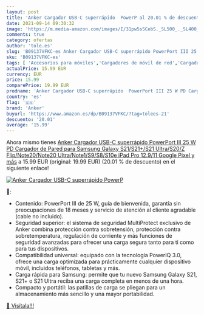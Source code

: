 ```yaml
---
layout: post
title: 'Anker Cargador USB-C superrápido  PowerP al 20.01 % de descuento'
date: 2021-09-14 09:30:32
image: 'https://m.media-amazon.com/images/I/31pw5sSCebS._SL500_._SL400_.jpg'
comments: true
category: ofertas
author: 'tole.es'
slug: 'B09137VFKC-es Anker Cargador USB-C superrápido PowerPort III 25 W PD...'
sku: 'B09137VFKC-es'
tags: [ 'Accesorios para móviles','Cargadores de móvil de red','Cargadores para móviles','Comunicación móvil y accesorios','Electrónica','anker','ipad', ]
actualPrice: 15.99 EUR
currency: EUR
price: 15.99
comparePrice: 19.99 EUR
prodname: 'Anker Cargador USB-C superrápido  PowerPort III 25 W PD Cargador de Pared para Samsung Galaxy S21/S21+/S21 Ultra/S20/Z Flip/Note20/Note20 Ultra/Note1/S9/S8/S10e  iPad Pro 12.9/11  Google Pixel y más'
country: 'es'
flag: '🇪🇸'
brand: 'Anker'
buyurl: 'https://www.amazon.es/dp/B09137VFKC/?tag=tolees-21'
descuento: '20.01'
average: '15.99'
---
```


Ahora mismo tienes [Anker Cargador USB-C superrápido  PowerPort III 25 W PD Cargador de Pared para Samsung Galaxy S21/S21+/S21 Ultra/S20/Z Flip/Note20/Note20 Ultra/Note1/S9/S8/S10e  iPad Pro 12.9/11  Google Pixel y más](https://www.amazon.es/dp/B09137VFKC/?tag=tolees-21) a 15.99 EUR (original: 19.99 EUR) (20.01 %  de descuento) en el siguiente enlace!

[![Anker Cargador USB-C superrápido  PowerP](https://m.media-amazon.com/images/I/31pw5sSCebS._SL500_._SL400_.jpg)](https://www.amazon.es/dp/B09137VFKC/?tag=tolees-21)

🔎:

- Contenido: PowerPort III de 25 W, guía de bienvenida, garantía sin preocupaciones de 18 meses y servicio de atención al cliente agradable (cable no incluido).
- Seguridad superior: el sistema de seguridad MultiProtect exclusivo de Anker combina protección contra sobretensión, protección contra sobretemperatura, regulación de corriente y más funciones de seguridad avanzadas para ofrecer una carga segura tanto para ti como para tus dispositivos.
- Compatibilidad universal: equipado con la tecnología PowerIQ 3.0, ofrece una carga optimizada para prácticamente cualquier dispositivo móvil, incluidos teléfonos, tabletas y más.
- Carga rápida para Samsung: permite que tu nuevo Samsung Galaxy S21, S21+ o S21 Ultra reciba una carga completa en menos de una hora.
- Compacto y portátil: las patillas de carga se pliegan para un almacenamiento más sencillo y una mayor portabilidad.

[🛒 Visítala!!!](https://www.amazon.es/dp/B09137VFKC/?tag=tolees-21)
